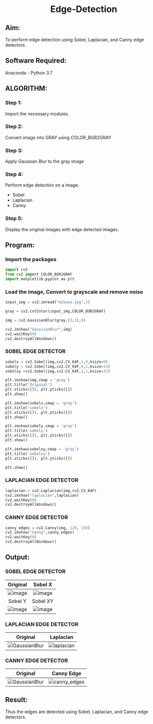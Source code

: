 # <p align="center"> Edge-Detection </p>
## Aim:
To perform edge detection using Sobel, Laplacian, and Canny edge detectors.

## Software Required:
Anaconda - Python 3.7

## ALGORITHM:
### Step 1:
Import the necessary modules.

### Step 2:
Convert image into GRAY using COLOR_BGR2GRAY

### Step 3:
Apply Gaussian Blur to the gray image

### Step 4:
Perform edge detection on a image.

* Sobel
* Laplacian
* Canny

### Step 5:
Display the original images with edge detected images.

 
## Program:


### Import the packages
```py
import cv2
from cv2 import COLOR_BGR2GRAY
import matplotlib.pyplot as plt
```

### Load the image, Convert to grayscale and remove noise
```py
input_img = cv2.imread("mikasa.jpg",1)

gray = cv2.cvtColor(input_img,COLOR_BGR2GRAY)

img = cv2.GaussianBlur(gray,(3,3),0)

cv2.imshow("GaussianBlur",img)
cv2.waitKey(0)
cv2.destroyAllWindows()
```

### SOBEL EDGE DETECTOR
```py
sobelx = cv2.Sobel(img,cv2.CV_64F,1,0,ksize=9)
sobely = cv2.Sobel(img,cv2.CV_64F,0,1,ksize=13)
sobelxy =cv2.Sobel(img,cv2.CV_64F,1,1,ksize=31)

plt.imshow(img,cmap = 'gray')
plt.title('Original')
plt.xticks([]), plt.yticks([])
plt.show()

plt.imshow(sobelx,cmap = 'gray')
plt.title('sobelx')
plt.xticks([]), plt.yticks([])
plt.show()

plt.imshow(sobely,cmap = 'gray')
plt.title('sobely')
plt.xticks([]), plt.yticks([])
plt.show()

plt.imshow(sobelxy,cmap = 'gray')
plt.title('sobelxy')
plt.xticks([]), plt.yticks([])

plt.show()
```
### LAPLACIAN EDGE DETECTOR
```py
laplacian = cv2.Laplacian(img,cv2.CV_64F)
cv2.imshow("laplacian",laplacian)
cv2.waitKey(0)
cv2.destroyAllWindows()
```

### CANNY EDGE DETECTOR
```py
canny_edges = cv2.Canny(img, 120, 150)
cv2.imshow("Canny",canny_edges)
cv2.waitKey(0)
cv2.destroyAllWindows()
```

## Output:
### SOBEL EDGE DETECTOR


| Original 	|  Sobel X	|
|:-:	|:-:	|
|  ![image](https://user-images.githubusercontent.com/93427237/232302426-19c23ff9-4ec3-4742-a490-5d162b5dd0a3.png)	| ![image](https://user-images.githubusercontent.com/93427237/232302405-717247d1-70b9-432c-b2b7-af633783c5ff.png) 	|
|  Sobel Y	| Sobel XY	|
|  ![image](https://user-images.githubusercontent.com/93427237/232302359-8a068533-af5c-4733-99e0-f7595e38b059.png)	| ![image](https://user-images.githubusercontent.com/93427237/232302274-442551d7-5aa0-43e9-a01d-4f3271c8ad56.png)|


### LAPLACIAN EDGE DETECTOR

| Original 	|  Laplacian |
|:-:	|:-:	|
|	![GaussianBlur](https://user-images.githubusercontent.com/93427237/232303603-1adb2755-9744-4876-b8d7-7912f5b6cba8.png) |	![laplacian](https://user-images.githubusercontent.com/93427237/232303583-650ce53e-1831-4e7b-9b4c-b2c2fabd3f38.png) |

### CANNY EDGE DETECTOR

| Original 	|  Canny Edge |
|:-:	|:-:	|
|	![GaussianBlur](https://user-images.githubusercontent.com/93427237/232303603-1adb2755-9744-4876-b8d7-7912f5b6cba8.png) |	![canny_edges](https://user-images.githubusercontent.com/93427237/232303844-ae2086aa-d3b9-4630-9365-d71c90dd2312.png) |

## Result:
Thus the edges are detected using Sobel, Laplacian, and Canny edge detectors.

